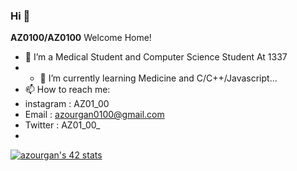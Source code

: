 ### Hi  👋


**AZ0100/AZ0100** Welcome Home!

- 🔭 I’m a Medical Student and Computer Science Student At 1337
- - 🌱 I’m currently learning Medicine and C/C++/Javascript... 
- 📫 How to reach me:
- instagram : AZ01_00
- Email : azourgan0100@gmail.com
- Twitter : AZ01_00_
- 
[![azourgan's 42 stats](https://badge.mediaplus.ma/greenbinary/azourgan)](https://github.com/oakoudad/badge42)
